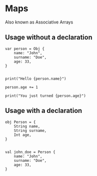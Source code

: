 # Maps

Also known as Associative Arrays


## Usage without a declaration

```thp
var person = Obj {
    name: "John",
    surname: "Doe",
    age: 33,
}


print("Hello {person.name}")

person.age += 1

print("You just turned {person.age}")
```


## Usage with a declaration

```thp
obj Person = {
    String name,
    String surname,
    Int age,
}


val john_doe = Person {
    name: "John",
    surname: "Doe",
    age: 33,
}
```




